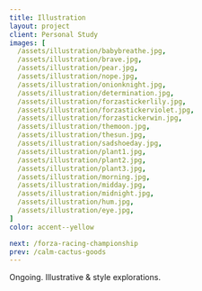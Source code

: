 ```yaml
---
title: Illustration
layout: project
client: Personal Study
images: [
  /assets/illustration/babybreathe.jpg,
  /assets/illustration/brave.jpg,
  /assets/illustration/pear.jpg,
  /assets/illustration/nope.jpg,
  /assets/illustration/onionknight.jpg,
  /assets/illustration/determination.jpg,
  /assets/illustration/forzastickerlily.jpg,
  /assets/illustration/forzastickerviolet.jpg,
  /assets/illustration/forzastickerwin.jpg,
  /assets/illustration/themoon.jpg,
  /assets/illustration/thesun.jpg,
  /assets/illustration/sadshoeday.jpg,
  /assets/illustration/plant1.jpg,
  /assets/illustration/plant2.jpg,
  /assets/illustration/plant3.jpg,
  /assets/illustration/morning.jpg,
  /assets/illustration/midday.jpg,
  /assets/illustration/midnight.jpg,
  /assets/illustration/hum.jpg,
  /assets/illustration/eye.jpg,
]
color: accent--yellow

next: /forza-racing-championship
prev: /calm-cactus-goods
---
```


Ongoing. Illustrative & style explorations.
